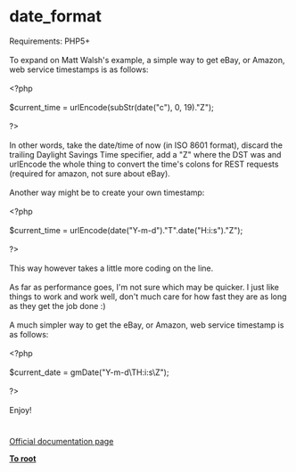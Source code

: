 # date_format




<div class="phpcode"><span class="html">
Requirements: PHP5+
<br>
<br>To expand on Matt Walsh&apos;s example, a simple way to get eBay, or Amazon, web service timestamps is as follows:
<br>
<br><span class="default">&lt;?php
<br>
<br>$current_time </span><span class="keyword">= </span><span class="default">urlEncode</span><span class="keyword">(</span><span class="default">subStr</span><span class="keyword">(</span><span class="default">date</span><span class="keyword">(</span><span class="string">&quot;c&quot;</span><span class="keyword">), </span><span class="default">0</span><span class="keyword">, </span><span class="default">19</span><span class="keyword">).</span><span class="string">&quot;Z&quot;</span><span class="keyword">);
<br>
<br></span><span class="default">?&gt;
<br></span>
<br>In other words, take the date/time of now (in ISO 8601 format), discard the trailing Daylight Savings Time specifier, add a &quot;Z&quot; where the DST was and urlEncode the whole thing to convert the time&apos;s colons for REST requests (required for amazon, not sure about eBay).
<br>
<br>Another way might be to create your own timestamp:
<br>
<br><span class="default">&lt;?php
<br>
<br>$current_time </span><span class="keyword">= </span><span class="default">urlEncode</span><span class="keyword">(</span><span class="default">date</span><span class="keyword">(</span><span class="string">&quot;Y-m-d&quot;</span><span class="keyword">).</span><span class="string">&quot;T&quot;</span><span class="keyword">.</span><span class="default">date</span><span class="keyword">(</span><span class="string">&quot;H:i:s&quot;</span><span class="keyword">).</span><span class="string">&quot;Z&quot;</span><span class="keyword">);
<br>
<br></span><span class="default">?&gt;
<br></span>
<br>This way however takes a little more coding on the line.
<br>
<br>As far as performance goes, I&apos;m not sure which may be quicker. I just like things to work and work well, don&apos;t much care for how fast they are as long as they get the job done :)
<br>
<br>A much simpler way to get the eBay, or Amazon, web service timestamp is as follows:
<br>
<br><span class="default">&lt;?php
<br>
<br>$current_date </span><span class="keyword">= </span><span class="default">gmDate</span><span class="keyword">(</span><span class="string">&quot;Y-m-d\TH:i:s\Z&quot;</span><span class="keyword">);
<br>
<br></span><span class="default">?&gt;
<br></span>
<br>Enjoy!</span>
</div>
  

#

[Official documentation page](https://www.php.net/manual/en/function.date-format.php)

**[To root](/README.md)**
